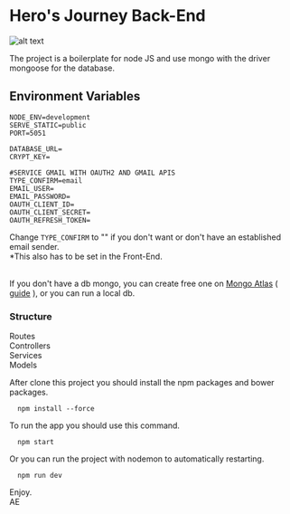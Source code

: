 # Hero's Journey Back-End
![alt text](https://github.com/arielerv/hero-journey/raw/master/public/logo.ico "Logo")

The project is a boilerplate for node JS and use mongo with the driver mongoose for the database.<br/>

## Environment Variables
```
NODE_ENV=development
SERVE_STATIC=public
PORT=5051

DATABASE_URL=
CRYPT_KEY=

#SERVICE GMAIL WITH OAUTH2 AND GMAIL APIS
TYPE_CONFIRM=email
EMAIL_USER=
EMAIL_PASSWORD=
OAUTH_CLIENT_ID=
OAUTH_CLIENT_SECRET=
OAUTH_REFRESH_TOKEN=
```

Change `TYPE_CONFIRM` to "" if you don't want or don't have an established email sender.<br/>
*This also has to be set in the Front-End.<br/><br/>

If you don't have a db mongo, you can create free one on <a href=https://www.mongodb.com/cloud/atlas/register>Mongo Atlas</a> ( <a href=https://docs.atlas.mongodb.com/getting-started>guide</a> ), or you can run a local db. 

### Structure</h2>
Routes <br/>
Controllers <br/>
Services <br/>
Models <br/>


After clone this project you should install the npm packages and bower packages.
```
  npm install --force
```

To run the app you should use this command.
```
  npm start
```

Or you can run the project with nodemon to automatically restarting.
```
  npm run dev
```



Enjoy.<br/>
AE
